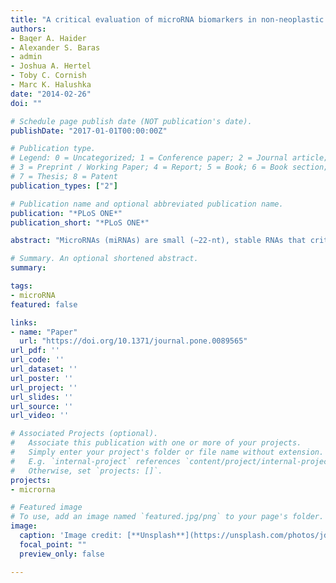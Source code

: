 ```yaml
---
title: "A critical evaluation of microRNA biomarkers in non-neoplastic disease"
authors:
- Baqer A. Haider
- Alexander S. Baras
- admin
- Joshua A. Hertel
- Toby C. Cornish
- Marc K. Halushka
date: "2014-02-26"
doi: ""

# Schedule page publish date (NOT publication's date).
publishDate: "2017-01-01T00:00:00Z"

# Publication type.
# Legend: 0 = Uncategorized; 1 = Conference paper; 2 = Journal article;
# 3 = Preprint / Working Paper; 4 = Report; 5 = Book; 6 = Book section;
# 7 = Thesis; 8 = Patent
publication_types: ["2"]

# Publication name and optional abbreviated publication name.
publication: "*PLoS ONE*"
publication_short: "*PLoS ONE*"

abstract: "MicroRNAs (miRNAs) are small (∼22-nt), stable RNAs that critically modulate post-transcriptional gene regulation. MicroRNAs can be found in the blood as components of serum, plasma and peripheral blood mononuclear cells (PBMCs). Many microRNAs have been reported to be specific biomarkers in a variety of non-neoplastic diseases. To date, no one has globally evaluated these proposed clinical biomarkers for general quality or disease specificity. We hypothesized that the cellular source of circulating microRNAs should correlate with cells involved in specific non-neoplastic disease processes. Appropriate cell expression data would inform on the quality and usefulness of each microRNA as a biomarker for specific diseases. We further hypothesized a useful clinical microRNA biomarker would have specificity to a single disease. We identified 416 microRNA biomarkers, of which 192 were unique, in 104 publications covering 57 diseases. One hundred and thirty-nine microRNAs (33%) represented biologically plausible biomarkers, corresponding to non-ubiquitous microRNAs expressed in disease-appropriate cell types. However, at a global level, many of these microRNAs were reported as “specific” biomarkers for two or more unrelated diseases with 6 microRNAs (miR-21, miR-16, miR-146a, miR-155, miR-126 and miR-223) being reported as biomarkers for 9 or more distinct diseases. Other biomarkers corresponded to common patterns of cellular injury, such as the liver-specific microRNA, miR-122, which was elevated in a disparate set of diseases that injure the liver primarily or secondarily including hepatitis B, hepatitis C, sepsis, and myocardial infarction. Only a subset of reported blood-based microRNA biomarkers have specificity for a particular disease. The remainder of the reported non-neoplastic biomarkers are either biologically implausible, non-specific, or uninterpretable due to limitations of our current understanding of microRNA expression."

# Summary. An optional shortened abstract.
summary: 

tags:
- microRNA
featured: false

links:
- name: "Paper"
  url: "https://doi.org/10.1371/journal.pone.0089565"
url_pdf: ''
url_code: ''
url_dataset: ''
url_poster: ''
url_project: ''
url_slides: ''
url_source: ''
url_video: ''

# Associated Projects (optional).
#   Associate this publication with one or more of your projects.
#   Simply enter your project's folder or file name without extension.
#   E.g. `internal-project` references `content/project/internal-project/index.md`.
#   Otherwise, set `projects: []`.
projects:
- microrna

# Featured image
# To use, add an image named `featured.jpg/png` to your page's folder. 
image:
  caption: 'Image credit: [**Unsplash**](https://unsplash.com/photos/jdD8gXaTZsc)'
  focal_point: ""
  preview_only: false

---
```



